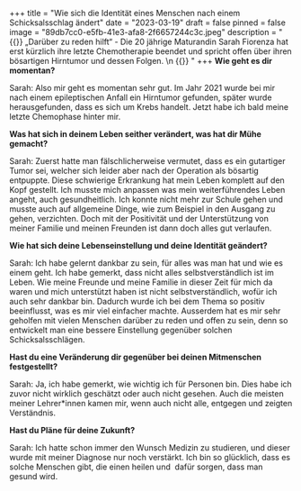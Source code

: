 +++
title = "Wie sich die Identität eines Menschen nach einem Schicksalsschlag ändert"
date = "2023-03-19"
draft = false
pinned = false
image = "89db7cc0-e5fb-41e3-afa8-2f6657244c3c.jpeg"
description = "{{<lead>}} „Darüber zu reden hilft“ - Die 20 jährige Maturandin Sarah Fiorenza hat erst kürzlich ihre letzte Chemotherapie beendet und spricht offen über ihren bösartigen Hirntumor und dessen Folgen. \n {{<lead>}} "
+++
**Wie geht es dir momentan?** 

Sarah: Also mir geht es momentan sehr gut. Im Jahr 2021 wurde bei mir nach einem epileptischen Anfall ein Hirntumor gefunden, später wurde herausgefunden, dass es sich um Krebs handelt. Jetzt habe ich bald meine letzte Chemophase hinter mir. 

**Was hat sich in deinem Leben seither verändert, was hat dir Mühe gemacht?**

Sarah: Zuerst hatte man fälschlicherweise vermutet, dass es ein gutartiger Tumor sei, welcher sich leider aber nach der Operation als bösartig entpuppte. Diese schwierige Erkrankung hat mein Leben komplett auf den Kopf gestellt. Ich musste mich anpassen was mein weiterführendes Leben angeht, auch gesundheitlich. Ich konnte nicht mehr zur Schule gehen und musste auch auf allgemeine Dinge, wie zum Beispiel in den Ausgang zu gehen, verzichten. Doch mit der Positivität und der Unterstützung von meiner Familie und meinen Freunden ist dann doch alles gut verlaufen. 

**Wie hat sich deine Lebenseinstellung und deine Identität geändert?**

Sarah: Ich habe gelernt dankbar zu sein, für alles was man hat und wie es einem geht. Ich habe gemerkt, dass nicht alles selbstverständlich ist im Leben. Wie meine Freunde und meine Familie in dieser Zeit für mich da waren und mich unterstützt haben ist nicht selbstverständlich, wofür ich auch sehr dankbar bin. Dadurch wurde ich bei dem Thema so positiv beeinflusst, was es mir viel einfacher machte. Ausserdem hat es mir sehr geholfen mit vielen Menschen darüber zu reden und offen zu sein, denn so entwickelt man eine bessere Einstellung gegenüber solchen Schicksalsschlägen. 

**Hast du eine Veränderung dir gegenüber bei deinen Mitmenschen festgestellt?**

Sarah: Ja, ich habe gemerkt, wie wichtig ich für Personen bin. Dies habe ich zuvor nicht wirklich geschätzt oder auch nicht gesehen. Auch die meisten meiner Lehrer*innen kamen mir, wenn auch nicht alle, entgegen und zeigten Verständnis. 

**Hast du Pläne für deine Zukunft?**

Sarah: Ich hatte schon immer den Wunsch Medizin zu studieren, und dieser wurde mit meiner Diagnose nur noch verstärkt. Ich bin so glücklich, dass es solche Menschen gibt, die einen heilen und  dafür sorgen, dass man gesund wird.